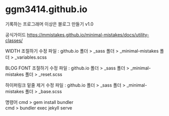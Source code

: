 # ggm3414.github.io

기록하는 프로그래머 이상은 블로그 만들기 v1.0

공식가이드
https://mmistakes.github.io/minimal-mistakes/docs/utility-classes/

WIDTH 조절하기
수정 파일 : github.io 폴더 > _sass 폴더 > _minimal-mistakes 폴더 > _variables.scss

BLOG FONT 조절하기
수정 파일 : github.io 폴더 > _sass 폴더 > _minimal-mistakes 폴더 > _reset.scss

하이퍼링크 밑줄 제거
수정 파일 : github.io 폴더 > _sass 폴더 > _minimal-mistakes 폴더 > _base.scss


명령어
cmd > gem install bundler   
cmd > bundler exec jekyll serve
